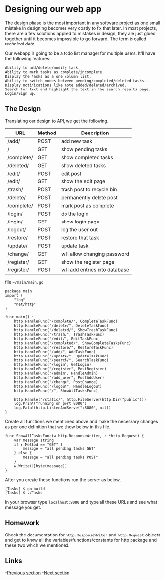 # Designing our web app

The design phase is the most important in any software project as one small mistake in designing becomes very costly to fix that later. In most projects, there are a few solutions applied to mistakes in design, they are just glued together until it becomes impossible to go forward. The term is called _technical debt_.

Our webapp is going to be a todo list manager for multiple users. It'll have the following features:

```
Ability to add/delete/modify task.
Ability to mark tasks as complete/incomplete.
Display the tasks as a one column list.
Ability to switch modes between pending/completed/deleted tasks.
Display notifications like note added/deleted/archived. 
Search for text and highlight the text in the search results page.
Login/Sign up.
```

## The Design

Translating our design to API, we get the following.

| URL | Method | Description |
| ------ | ------ | ------ |
|    /add/        |  POST  |  add new task |
|    /            |   GET  |  show pending tasks |
|    /complete/   |   GET  | show completed tasks |
|    /deleted/    |   GET  | show deleted tasks |
|    /edit/<id>   |   POST | edit post |
|    /edit/<id>   |   GET  | show the edit page |
|    /trash/<id>  |   POST | trash post to recycle bin |
|    /delete/<id> |   POST | permanently delete post |
|    /complete/<id>|  POST | mark post as complete |
|    /login/      |   POST | do the login |
|    /login/      |   GET  | show login page   |
|    /logout/     |   POST | log the user out |
|    /restore/<id>|   POST | restore that task |
|    /update/<id> |   POST | update task |
|    /change/     |   GET  | will allow changing password |
|    /register/   |   GET  | show the register page |
|    /register/   |  POST  | will add entries into database |

file `~/main/main.go`

```golang
package main
import (
    "log"
    "net/http"
)

func main() {
    http.HandleFunc("/complete/", CompleteTaskFunc)
    http.HandleFunc("/delete/", DeleteTaskFunc)
    http.HandleFunc("/deleted/", ShowTrashTaskFunc)
    http.HandleFunc("/trash/", TrashTaskFunc)
    http.HandleFunc("/edit/", EditTaskFunc)
    http.HandleFunc("/completed/", ShowCompleteTasksFunc)
    http.HandleFunc("/restore/", RestoreTaskFunc)
    http.HandleFunc("/add/", AddTaskFunc)
    http.HandleFunc("/update/", UpdateTaskFunc)
    http.HandleFunc("/search/", SearchTaskFunc)
    http.HandleFunc("/login", GetLogin)
    http.HandleFunc("/register", PostRegister)
    http.HandleFunc("/admin", HandleAdmin)
    http.HandleFunc("/add_user", PostAddUser)
    http.HandleFunc("/change", PostChange)
    http.HandleFunc("/logout", HandleLogout)
    http.HandleFunc("/", ShowAllTasksFunc)

    http.Handle("/static/", http.FileServer(http.Dir("public")))
    log.Print("running on port 8080")
    log.Fatal(http.ListenAndServe(":8080", nil))
}
```

Create all functions we mentioned above and make the necessary changes as per one definition that we show below in this file.

```golang
func ShowAllTasksFunc(w http.ResponseWriter, r *http.Request) {
    var message string
    if r.Method == "GET" {
        message = "all pending tasks GET"
    } else {
        message = "all pending tasks POST"
    }
    w.Write([]byte(message))
}
```

After you create these functions run the server as below,
 
    [Tasks] $ go build
    [Tasks] $ ./Tasks
	
In your browser type `localhost:8080` and type all these URLs and see what message you get.

## Homework

Check the documentation for `http.ResponseWriter` and `http.Request` objects and get to know all the variables/functions/constants for http package and these two which we mentioned.

## Links

-[Previous section](2.0implementationBasics.md)
-[Next section](2.2database.md)
